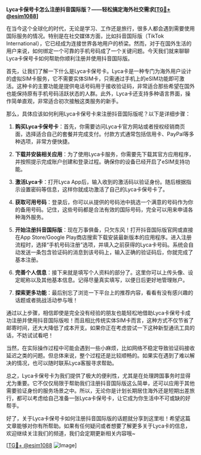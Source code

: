 **Lyca卡保号卡怎么注册抖音国际版？——轻松搞定海外社交需求[[TG💪+ @esim1088](https://t.me/s/esim1088)]**

在当今这个全球化的时代，无论是学习、工作还是旅行，很多人都会遇到需要使用国际服务的情况。特别是在社交媒体方面，比如抖音国际版（TikTok International），它已经成为连接世界各地用户的桥梁。然而，对于在国外生活的用户来说，如何绑定一个可靠的手机号码成了一个关键问题。今天我们就来聊聊Lyca卡保号卡如何帮助你顺利注册并使用抖音国际版。

首先，让我们了解一下什么是Lyca卡保号卡。Lyca卡是一种专门为海外用户设计的虚拟SIM卡服务，它不需要实体SIM卡，只需通过手机上的eSIM功能即可激活。这种卡的主要功能是提供电话号码用于接收验证码，非常适合那些希望在国外也能保持原有手机号码活跃状态的人群。此外，Lyca卡还支持多种语言界面，操作简单直观，非常适合初次接触这类服务的新手。

那么，具体应该如何利用Lyca卡保号卡来注册抖音国际版呢？以下是详细步骤：

1. **购买Lyca卡保号卡**：首先，你需要访问Lyca卡官方网站或者授权经销商页面，选择适合自己的套餐并完成支付。付款方式通常包括信用卡、PayPal等多种选项，非常方便快捷。

2. **下载并安装相关应用**：为了使用Lyca卡服务，你需要先下载其官方应用程序，并按照提示完成账户创建和登录过程。确保你的设备已经开启了eSIM支持功能。

3. **激活Lyca卡**：打开Lyca App后，输入收到的激活码以验证身份。随后根据指示设置密码等信息，这样你就成功激活了自己的Lyca卡保号卡了。

4. **获取可用号码**：登录后，你可以从提供的号码池中挑选一个满意的号码作为你的备用号码。记住，这些号码都是合法有效的国际号码，完全可以用来申请各种海外服务。

5. **开始注册抖音国际版**：现在万事俱备，只欠东风！打开抖音国际版官网或直接在App Store/Google Play商店搜索下载安装最新版本的应用程序。进入注册流程时，选择“手机号码注册”选项，并填入之前获得的Lyca卡号码。系统会自动发送一条包含验证码的消息到该号码上，输入正确的验证码后，你就完成了基本注册。

6. **完善个人信息**：接下来就是填写个人资料的部分了。这里你可以上传头像、设定昵称以及其他基本信息。记得尽量真实填写，以便日后更好地管理账户。

7. **探索更多功能**：最后别忘了浏览一下平台上的推荐内容，看看有没有感兴趣的话题或者挑战活动参与哦！

通过以上步骤，相信即使是完全没有经验的朋友也能轻松地借助Lyca卡保号卡成功注册并使用抖音国际版啦！而且相比传统实体SIM卡而言，这种方式不仅节省了邮寄时间，还大大降低了成本开支。如果你正在考虑尝试一下这种新型通讯工具的话，不妨试试看吧！

当然，在实际操作过程中可能会遇到一些小麻烦，比如网络不稳定导致验证码接收延迟之类的问题。但总体来说，整个过程还是比较顺畅的。如果实在遇到了难以解决的情况，也可以随时联系Lyca客服寻求帮助。

总之，Lyca卡保号卡为我们提供了极大的便利性，尤其是在处理跨国事务时显得尤为重要。它不仅仅局限于帮助我们注册抖音国际版这么简单，还可以应用于其他需要验证身份的服务场景之中。所以，无论你是计划长期居住海外还是短期出差旅行，都可以考虑给自己准备一张Lyca卡保号卡，让它成为你生活中不可或缺的好帮手。

好了，关于Lyca卡保号卡如何注册抖音国际版的话题就分享到这里啦！希望这篇文章能够对你有所帮助。如果有任何疑问或者想要了解更多关于Lyca卡的信息，欢迎继续关注我们的频道，我们会定期更新相关内容哦~

[[TG💪+ @esim1088](https://t.me/s/esim1088) ![Image](https://i.postimg.cc/4NQfJmqS/Snipaste-2025-05-13-00-14-12.png)]
